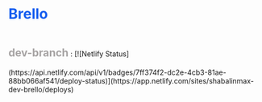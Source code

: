 <h1 style="color: #155EEF;">Brello</h1>

<h2 style="color: #A6A3A3FF; display: inline-block;">
dev-branch</h2>  : [![Netlify Status](https://api.netlify.com/api/v1/badges/7ff374f2-dc2e-4cb3-81ae-88bb066af541/deploy-status)](https://app.netlify.com/sites/shabalinmax-dev-brello/deploys)
